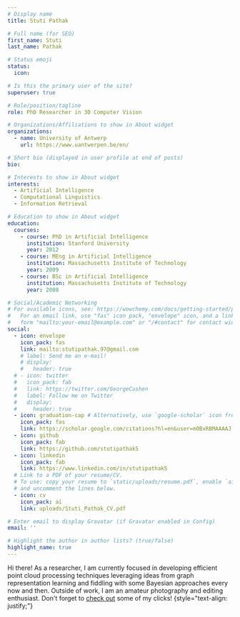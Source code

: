 ```yaml
---
# Display name
title: Stuti Pathak

# Full name (for SEO)
first_name: Stuti
last_name: Pathak

# Status emoji
status:
  icon: 

# Is this the primary user of the site?
superuser: true

# Role/position/tagline
role: PhD Researcher in 3D Computer Vision

# Organizations/Affiliations to show in About widget
organizations:
  - name: University of Antwerp
    url: https://www.uantwerpen.be/en/

# Short bio (displayed in user profile at end of posts)
bio: 

# Interests to show in About widget
interests:
  - Artificial Intelligence
  - Computational Linguistics
  - Information Retrieval

# Education to show in About widget
education:
  courses:
    - course: PhD in Artificial Intelligence
      institution: Stanford University
      year: 2012
    - course: MEng in Artificial Intelligence
      institution: Massachusetts Institute of Technology
      year: 2009
    - course: BSc in Artificial Intelligence
      institution: Massachusetts Institute of Technology
      year: 2008

# Social/Academic Networking
# For available icons, see: https://wowchemy.com/docs/getting-started/page-builder/#icons
#   For an email link, use "fas" icon pack, "envelope" icon, and a link in the
#   form "mailto:your-email@example.com" or "/#contact" for contact widget.
social:
  - icon: envelope
    icon_pack: fas
    link: mailto:stutipathak.97@gmail.com
    # label: Send me an e-mail!
    # display:
    #   header: true
  # - icon: twitter
  #   icon_pack: fab
  #   link: https://twitter.com/GeorgeCushen
  #   label: Follow me on Twitter
  #   display:
  #     header: true
  - icon: graduation-cap # Alternatively, use `google-scholar` icon from `ai` icon pack
    icon_pack: fas
    link: https://scholar.google.com/citations?hl=en&user=m0BxRBMAAAAJ
  - icon: github
    icon_pack: fab
    link: https://github.com/stutipathak5
  - icon: linkedin
    icon_pack: fab
    link: https://www.linkedin.com/in/stutipathak5
  # Link to a PDF of your resume/CV.
  # To use: copy your resume to `static/uploads/resume.pdf`, enable `ai` icons in `params.yaml`,
  # and uncomment the lines below.
  - icon: cv
    icon_pack: ai
    link: uploads/Stuti_Pathak_CV.pdf

# Enter email to display Gravatar (if Gravatar enabled in Config)
email: ''

# Highlight the author in author lists? (true/false)
highlight_name: true
---
```


Hi there! As a researcher, I am currently focused in developing efficient point cloud processing techniques leveraging ideas from graph representation learning and fiddling with some Bayesian approaches every now and then. Outside of work, I am an amateur photography and editing enthusiast. Don't forget to [check out](#mm) some of my clicks!
{style="text-align: justify;"}
